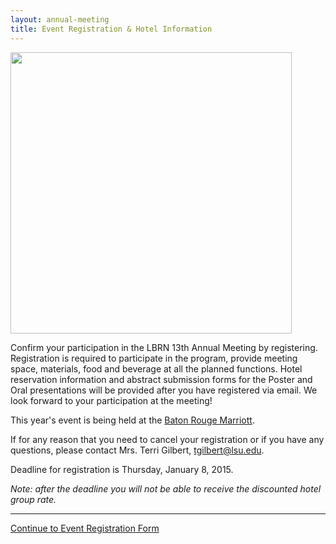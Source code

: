 ```yaml
---
layout: annual-meeting
title: Event Registration & Hotel Information
---
```


<a href="http://www.marriott.com/hotels/maps/travel/btrmc-baton-rouge-marriott/"><img class="pull-right img-polaroid" style="width: 450px" src="{{ site.baseurl }}files/images/annual-meeting/marriottbrhotel.jpg"></a>

Confirm your participation in the LBRN 13th Annual Meeting by registering. Registration is required to participate in the program, provide meeting space, materials, food and beverage at all the planned functions. Hotel reservation information and abstract submission forms for the Poster and Oral presentations will be provided after you have registered via email. We look forward to your participation at the meeting!

This year's event is being held at the [Baton Rouge Marriott](http://www.marriott.com/hotels/travel/btrmc-baton-rouge-marriott/).

If for any reason that you need to cancel your registration or if you have any questions, please contact Mrs. Terri Gilbert, [tgilbert@lsu.edu](mailto:tgilbert@lsu.edu).

<p class="text-error">
	Deadline for registration is Thursday, January 8, 2015.
</p>

*Note: after the deadline you will not be able to receive the discounted hotel group rate.*

---
<a href="https://redcap.lbrn.lsu.edu/surveys/?s=EA3CPWL8NP" class="btn btn-info btn-large">Continue to Event Registration Form</a>

